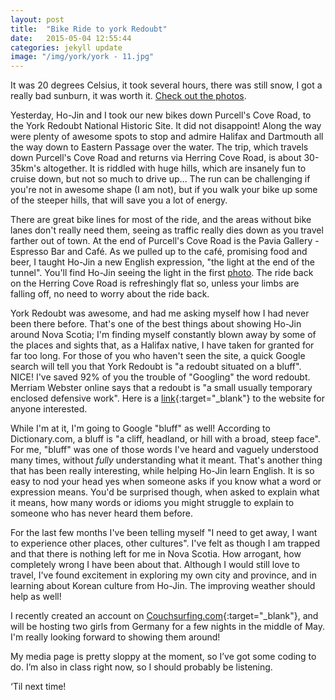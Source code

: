 ```yaml
---
layout: post
title:  "Bike Ride to york Redoubt"
date:   2015-05-04 12:55:44
categories: jekyll update
image: "/img/york/york - 11.jpg"
---
```

It was 20 degrees Celsius, it took several hours, there was still snow, I got a really bad sunburn, it was worth it. [Check out the photos](http://dangerdave.ninja/media/).

Yesterday, Ho-Jin and I took our new bikes down Purcell's Cove Road, to the York Redoubt National Historic Site. It did not disappoint! Along the way were plenty of awesome spots to stop and admire Halifax and Dartmouth all the way down to Eastern Passage over the water. The trip, which travels down Purcell's Cove Road and returns via Herring Cove Road, is about 30-35km's altogether. It is riddled with huge hills, which are insanely fun to cruise down, but not so much to drive up... The run can be challenging if you're not in awesome shape (I am not), but if you walk your bike up some of the steeper hills, that will save you a lot of energy. 

There are great bike lines for most of the ride, and the areas without bike lanes don't really need them, seeing as traffic really dies down as you travel farther out of town. At the end of Purcell's Cove Road is the Pavia Gallery - Espresso Bar and Café. As we pulled up to the café, promising food and beer, I taught Ho-Jin a new English expression, "the light at the end of the tunnel". You'll find Ho-Jin seeing the light in the first [photo](http://dangerdave.ninja/media/). The ride back on the Herring Cove Road is refreshingly flat so, unless your limbs are falling off, no need to worry about the ride back.

York Redoubt was awesome, and had me asking myself how I had never been there before. That's one of the best things about showing Ho-Jin around Nova Scotia; I'm finding myself constantly blown away by some of the places and sights that, as a Halifax native, I have taken for granted for far too long. For those of you who haven't seen the site, a quick Google search will tell you that York Redoubt is "a redoubt situated on a bluff". NICE! I've saved 92% of you the trouble of "Googling" the word redoubt. Merriam Webster online says that a redoubt is "a small usually temporary enclosed defensive work". Here is a [link](http://www.pc.gc.ca/eng/lhn-nhs/ns/york/index.aspx){:target="_blank"} to the website for anyone interested.

While I'm at it, I'm going to Google "bluff" as well! According to Dictionary.com, a bluff is "a cliff, headland, or hill with a broad, steep face". For me, "bluff" was one of those words I've heard and vaguely understood many times, without *fully* understanding what it meant. That's another thing that has been really interesting, while helping Ho-Jin learn English. It is so easy to nod your head yes when someone asks if you know what a word or expression means. You'd be surprised though, when asked to explain what it means, how many words or idioms you might struggle to explain to someone who has never heard them before.

For the last few months I've been telling myself "I need to get away, I want to experience other places, other cultures". I've felt as though I am trapped and that there is nothing left for me in Nova Scotia. How arrogant, how completely wrong I have been about that. Although I would still love to travel, I've found excitement in exploring my own city and province, and in learning about Korean culture from Ho-Jin. The improving weather should help as well!

I recently created an account on [Couchsurfing.com](https://www.couchsurfing.com){:target="_blank"}, and will be hosting two girls from Germany for a few nights in the middle of May. I'm really looking forward to showing them around!

My media page is pretty sloppy at the moment, so I’ve got some coding to do.  I’m also in class right now, so I should probably be listening. 

‘Til next time!






 
